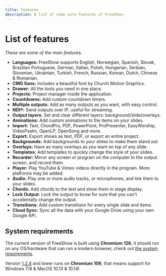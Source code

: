 ```yaml
---
title: Features
description: A list of some core features of FreeShow.
---
```


# List of features

_These are some of the main features._

- **Languages:** FreeShow supports English, Norwegian, Spanish, Slovak, Brazilian Portuguese, German, Italian, Polish, Hungarian, Serbian, Slovenian, Ukrainian, Turkish, French, Russian, Korean, Dutch, Chinese & Romanian.
- **CMG Sans:** Includes a beautiful font by Church Motion Graphics.
- **Drawer:** All the tools you need in one place.
- **Projects:** Project manager inside the application.
- **Countdowns:** Add custom countdown timers.
- **Multiple outputs:** Add as many outputs as you want, with easy control.
- **NDI®:** Send outputs over IP, useful for streaming.
- **Output layers:** Set and clear different layers: background/slide/overlays.
- **Animations:** Add custom animations to the items on your slides.
- **Import:** Text, ChordPro, PDF, PowerPoint, ProPresenter, EasyWorship, VideoPsalm, OpenLP, OpenSong and more.
- **Export:** Export shows as text, PDF, or export an entire project.
- **Backgrounds:** Add backgrounds to your slides to make them stand out.
- **Overlays:** Have as many overlays as you want on top of any slide.
- **Templates:** Add templates to quickly change the style of your slides.
- **Recorder:** Mirror any screen or program on the computer to the output screen, and record them.
- **Player:** Play YouTube & Vimeo videos directly in the program. More platforms may be added.
- **Audio:** Play one or more audio tracks, or microphones, and link them to your slides.
- **Chords:** Add chords to the text and show them in stage display.
- **Lock Output:** Lock the output to know for sure that you can't accidentally change the output.
- **Transitions:** Add custom transitions for every single slide and items.
- **Cloud Sync:** Sync all the data with your Google Drive using your own Google API.

## System requirements

The current version of FreeShow is built using **Chromium 126**, it should run on any OS/hardware that can run a modern browser, check out [the system requirements](https://support.google.com/chrome/a/answer/7100626).

Version [1.2.4](https://github.com/ChurchApps/FreeShow/releases/tag/v1.2.4) and lower runs on **Chromium 106**, that means support for Windows 7/8 & MacOS 10.13 & 10.14!
